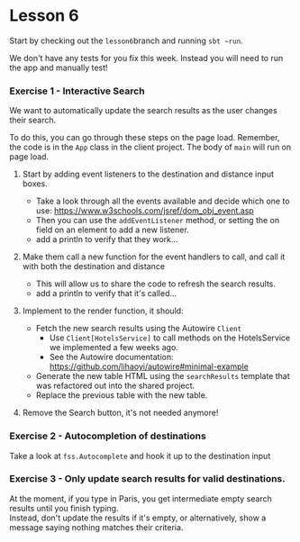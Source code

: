 # Lesson 6

Start by checking out the `lesson6`branch and running `sbt ~run`.
 
[//]: # (Review solutions to lesson 5. Look at the code moved to shared.)

We don't have any tests for you fix this week. Instead you will need to run the app and manually test!


### Exercise 1 - Interactive Search
We want to automatically update the search results as the user changes their search. 

To do this, you can go through these steps on the page load. Remember, the code is in the `App` class in the client project. The body of `main` will run on page load.

1. Start by adding event listeners to the destination and distance input boxes.
    * Take a look through all the events available and decide which one to use: https://www.w3schools.com/jsref/dom_obj_event.asp
    * Then you can use the `addEventListener` method, or setting the on<eventname> field on an element to add a new listener.
    * add a println to verify that they work...
  
2. Make them call a new function for the event handlers to call, and call it with both the destination and distance
    * This will allow us to share the code to refresh the search results.
    * add a println to verify that it's called...
    
2. Implement to the render function, it should:
    * Fetch the new search results using the Autowire `Client`
        * Use `Client[HotelsService]` to call methods on the HotelsService we implemented a few weeks ago. 
        * See the Autowire documentation: https://github.com/lihaoyi/autowire#minimal-example
    * Generate the new table HTML using the `searchResults` template that was refactored out into the shared project.
    * Replace the previous table with the new table.
    
4. Remove the Search button, it's not needed anymore!

### Exercise 2 - Autocompletion of destinations
Take a look at `fss.Autocomplete` and hook it up to the destination input
    
### Exercise 3 - Only update search results for valid destinations.  
 At the moment, if you type in Paris, you get intermediate empty search results until you finish typing.  
 Instead, don't update the results if it's empty, or alternatively, show a message saying nothing matches their criteria.